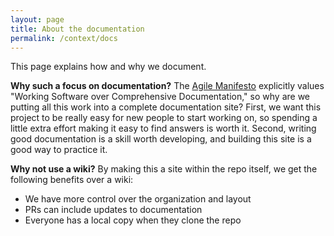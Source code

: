 ```yaml
---
layout: page
title: About the documentation
permalink: /context/docs
---
```


This page explains how and why we document.

**Why such a focus on documentation?** The [Agile Manifesto](https://agilemanifesto.org/) explicitly values "Working Software over Comprehensive Documentation," so why are we putting all this work into a complete documentation site? First, we want this project to be really easy for new people to start working on, so spending a little extra effort making it easy to find answers is worth it. Second, writing good documentation is a skill worth developing, and building this site is a good way to practice it.

**Why not use a wiki?** By making this a site within the repo itself, we get the following benefits over a wiki:

- We have more control over the organization and layout
- PRs can include updates to documentation
- Everyone has a local copy when they clone the repo
